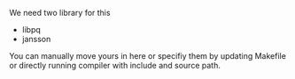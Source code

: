 We need two library for this 

- libpq
- jansson

You can manually move yours in here or specifiy them by updating Makefile or directly running compiler with include and source path.

